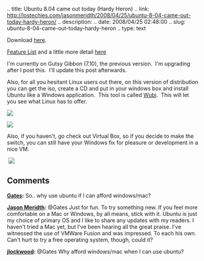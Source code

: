 .. title: Ubuntu 8.04 came out today (Hardy Heron)
.. link: http://lostechies.com/jasonmeridth/2008/04/25/ubuntu-8-04-came-out-today-hardy-heron/
.. description: 
.. date: 2008/04/25 02:48:00
.. slug: ubuntu-8-04-came-out-today-hardy-heron
.. type: text


Download [here](http://www.ubuntu.com/getubuntu/download). 

[Feature List](http://www.ubuntu.com/products/whatisubuntu/804features/) and a little more detail [here](http://www.ubuntu.com/testing/804rc)  


I'm currently on Gutsy Gibbon (7.10), the previous version.  I'm upgrading after I post this.  I'll update this post afterwards.

Also, for all you hesitant Linux users out there, on this version of distribution you can get the iso, create a CD and put in your windows box and install Ubuntu like a Windows application.  This tool is called [Wubi](http://www.ubuntu.com/testing/804rc#head-87d0a87aa86aa19685191dac8a85075a9b4dbc7b).  This will let you see what Linux has to offer.    
  
![](https://wiki.ubuntu.com/HardyHeron/RC?action=AttachFile&do=get&target=umenu.png)  


![](https://wiki.ubuntu.com/HardyHeron/RC?action=AttachFile&do=get&target=wubi.png)

Also, if you haven't, go check out Virtual Box, so if you decide to make the switch, you can still have your Windows fix for pleasure or development in a nice VM.

 ![](http://www.virtualbox.org/attachment/wiki/Screenshots/5-logon.png?format=raw)

## Comments

**[Gates](#229 "2008-04-25 04:59:14"):** So.. why use ubuntu if I can afford windows/mac?

**[Jason Meridth](#230 "2008-04-25 12:07:55"):** @Gates Just for fun. To try something new. If you feel more comfortable on a Mac or Windows, by all means, stick with it. Ubuntu is just my choice of primary OS and I like to share any updates with my readers. I haven't tried a Mac yet, but I've been hearing all the great praise. I've witnessed the use of VMWare Fusion and was impressed. To each his own. Can't hurt to try a free operating system, though, could it?

**[jlockwood](#231 "2008-04-28 12:47:10"):** @Gates Why afford windows/mac when I can use ubuntu?

